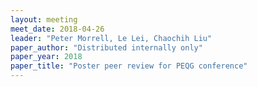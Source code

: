 ```yaml
---
layout: meeting
meet_date: 2018-04-26
leader: "Peter Morrell, Le Lei, Chaochih Liu"
paper_author: "Distributed internally only"
paper_year: 2018
paper_title: "Poster peer review for PEQG conference"
---
```

